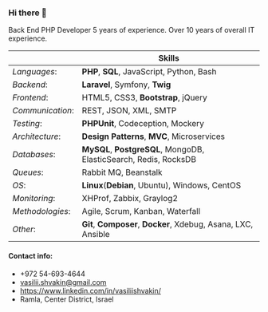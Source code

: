 ### Hi there 👋

Back End PHP Developer 5 years of experience. Over 10 years of overall IT experience.

|   | Skills |
|-------------|-------------|
| *Languages*:   |  **PHP**, **SQL**, JavaScript, Python, Bash  |
|  *Backend*:  |  **Laravel**, Symfony, **Twig**  |
|  *Frontend*:  |  HTML5, CSS3, **Bootstrap**, jQuery  |
| *Communication*:   | REST, JSON, XML, SMTP	|
|  *Testing*:  |  **PHPUnit**, Codeception, Mockery  |
|  *Architecture*:  |  **Design Patterns**, **MVC**, Microservices  |
|  *Databases*:  |  **MySQL**, **PostgreSQL**, MongoDB, ElasticSearch, Redis, RocksDB	  |
| *Queues*:   |  Rabbit MQ, Beanstalk  |
|  *OS*:  |  **Linux**(**Debian**, Ubuntu), Windows, CentOS  |
|   *Monitoring*:	 | XHProf, Zabbix, Graylog2   |
| *Methodologies*:   |  Agile, Scrum, Kanban, Waterfall	  |
|  *Other*: | **Git**, **Composer**, **Docker**, Xdebug, Asana, LXC, Ansible|

#### Contact info: ####
* +972 54-693-4644
* vasilii.shvakin@gmail.com
* https://www.linkedin.com/in/vasiliishvakin/
* Ramla, Center District, Israel
